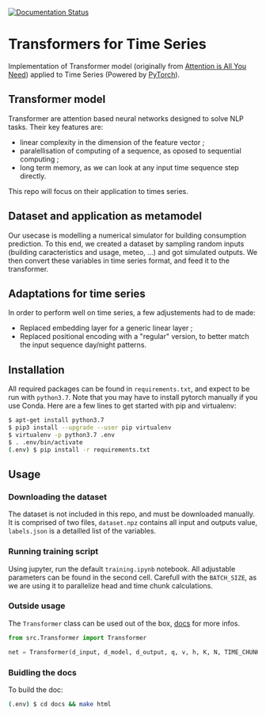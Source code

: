 [![Documentation Status](https://readthedocs.org/projects/timeseriestransformer/badge/?version=latest)](https://timeseriestransformer.readthedocs.io/en/latest/?badge=latest)

Transformers for Time Series
============================

Implementation of Transformer model (originally from [Attention is All You Need](https://arxiv.org/abs/1706.03762)) applied to Time Series (Powered by [PyTorch](https://pytorch.org/)).

## Transformer model
Transformer are attention based neural networks designed to solve NLP tasks. Their key features are:
- linear complexity in the dimension of the feature vector ;
- paralellisation of computing of a sequence, as oposed to sequential computing ;
- long term memory, as we can look at any input time sequence step directly.

This repo will focus on their application to times series.

## Dataset and application as metamodel
Our usecase is modelling a numerical simulator for building consumption prediction. To this end, we created a dataset by sampling random inputs (building caracteristics and usage, meteo, ...) and got simulated outputs. We then convert these variables in time series format, and feed it to the transformer.

## Adaptations for time series
In order to perform well on time series, a few adjustements had to de made:
- Replaced embedding layer for a generic linear layer ;
- Replaced positional encoding with a "regular" version, to better match the input sequence day/night patterns.

## Installation
All required packages can be found in `requirements.txt`, and expect to be run with `python3.7`. Note that you may have to install pytorch manually if you use Conda. Here are a few lines to get started with pip and virtualenv:

```bash
$ apt-get install python3.7
$ pip3 install --upgrade --user pip virtualenv
$ virtualenv -p python3.7 .env
$ . .env/bin/activate
(.env) $ pip install -r requirements.txt
```

## Usage

### Downloading the dataset
The dataset is not included in this repo, and must be downloaded manually. It is comprised of two files, `dataset.npz` contains all input and outputs value, `labels.json` is a detailled list of the variables.

### Running training script
Using jupyter, run the default `training.ipynb` notebook. All adjustable parameters can be found in the second cell. Carefull with the `BATCH_SIZE`, as we are using it to parallelize head and time chunk calculations. 

### Outside usage
The `Transformer` class can be used out of the box, [docs](https://timeseriestransformer.readthedocs.io/en/latest/Transformer.html) for more infos.

```python
from src.Transformer import Transformer

net = Transformer(d_input, d_model, d_output, q, v, h, K, N, TIME_CHUNK, pe)
```

### Buidling the docs
To build the doc:
```bash
(.env) $ cd docs && make html
```